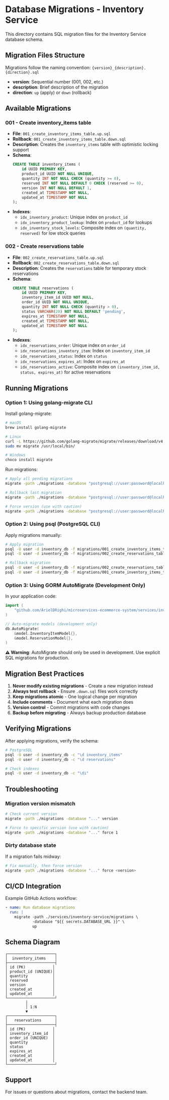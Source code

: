 # Database Migrations - Inventory Service

This directory contains SQL migration files for the Inventory Service database schema.

## Migration Files Structure

Migrations follow the naming convention: `{version}_{description}.{direction}.sql`

- **version**: Sequential number (001, 002, etc.)
- **description**: Brief description of the migration
- **direction**: `up` (apply) or `down` (rollback)

## Available Migrations

### 001 - Create inventory_items table

- **File**: `001_create_inventory_items_table.up.sql`
- **Rollback**: `001_create_inventory_items_table.down.sql`
- **Description**: Creates the `inventory_items` table with optimistic locking support
- **Schema**:
  ```sql
  CREATE TABLE inventory_items (
      id UUID PRIMARY KEY,
      product_id UUID NOT NULL UNIQUE,
      quantity INT NOT NULL CHECK (quantity >= 0),
      reserved INT NOT NULL DEFAULT 0 CHECK (reserved >= 0),
      version INT NOT NULL DEFAULT 1,
      created_at TIMESTAMP NOT NULL,
      updated_at TIMESTAMP NOT NULL
  );
  ```
- **Indexes**:
  - `idx_inventory_product`: Unique index on `product_id`
  - `idx_inventory_product_lookup`: Index on `product_id` for lookups
  - `idx_inventory_stock_levels`: Composite index on `(quantity, reserved)` for low stock queries

### 002 - Create reservations table

- **File**: `002_create_reservations_table.up.sql`
- **Rollback**: `002_create_reservations_table.down.sql`
- **Description**: Creates the `reservations` table for temporary stock reservations
- **Schema**:
  ```sql
  CREATE TABLE reservations (
      id UUID PRIMARY KEY,
      inventory_item_id UUID NOT NULL,
      order_id UUID NOT NULL UNIQUE,
      quantity INT NOT NULL CHECK (quantity > 0),
      status VARCHAR(20) NOT NULL DEFAULT 'pending',
      expires_at TIMESTAMP NOT NULL,
      created_at TIMESTAMP NOT NULL,
      updated_at TIMESTAMP NOT NULL
  );
  ```
- **Indexes**:
  - `idx_reservations_order`: Unique index on `order_id`
  - `idx_reservations_inventory_item`: Index on `inventory_item_id`
  - `idx_reservations_status`: Index on `status`
  - `idx_reservations_expires_at`: Index on `expires_at`
  - `idx_reservations_active`: Composite index on `(inventory_item_id, status, expires_at)` for active reservations

## Running Migrations

### Option 1: Using golang-migrate CLI

Install golang-migrate:

```bash
# macOS
brew install golang-migrate

# Linux
curl -L https://github.com/golang-migrate/migrate/releases/download/v4.16.2/migrate.linux-amd64.tar.gz | tar xvz
sudo mv migrate /usr/local/bin/

# Windows
choco install migrate
```

Run migrations:

```bash
# Apply all pending migrations
migrate -path ./migrations -database "postgresql://user:password@localhost:5432/inventory_db?sslmode=disable" up

# Rollback last migration
migrate -path ./migrations -database "postgresql://user:password@localhost:5432/inventory_db?sslmode=disable" down 1

# Force version (use with caution)
migrate -path ./migrations -database "postgresql://user:password@localhost:5432/inventory_db?sslmode=disable" force 2
```

### Option 2: Using psql (PostgreSQL CLI)

Apply migrations manually:

```bash
# Apply migration
psql -U user -d inventory_db -f migrations/001_create_inventory_items_table.up.sql
psql -U user -d inventory_db -f migrations/002_create_reservations_table.up.sql

# Rollback migration
psql -U user -d inventory_db -f migrations/002_create_reservations_table.down.sql
psql -U user -d inventory_db -f migrations/001_create_inventory_items_table.down.sql
```

### Option 3: Using GORM AutoMigrate (Development Only)

In your application code:

```go
import (
    "github.com/ArielDRighi/microservices-ecommerce-system/services/inventory-service/internal/infrastructure/persistence/model"
)

// Auto-migrate models (development only)
db.AutoMigrate(
    &model.InventoryItemModel{},
    &model.ReservationModel{},
)
```

**⚠️ Warning**: AutoMigrate should only be used in development. Use explicit SQL migrations for production.

## Migration Best Practices

1. **Never modify existing migrations** - Create a new migration instead
2. **Always test rollback** - Ensure `.down.sql` files work correctly
3. **Keep migrations atomic** - One logical change per migration
4. **Include comments** - Document what each migration does
5. **Version control** - Commit migrations with code changes
6. **Backup before migrating** - Always backup production database

## Verifying Migrations

After applying migrations, verify the schema:

```bash
# PostgreSQL
psql -U user -d inventory_db -c "\d inventory_items"
psql -U user -d inventory_db -c "\d reservations"

# Check indexes
psql -U user -d inventory_db -c "\di"
```

## Troubleshooting

### Migration version mismatch

```bash
# Check current version
migrate -path ./migrations -database "..." version

# Force to specific version (use with caution)
migrate -path ./migrations -database "..." force 1
```

### Dirty database state

If a migration fails midway:

```bash
# Fix manually, then force version
migrate -path ./migrations -database "..." force <version>
```

## CI/CD Integration

Example GitHub Actions workflow:

```yaml
- name: Run database migrations
  run: |
    migrate -path ./services/inventory-service/migrations \
            -database "${{ secrets.DATABASE_URL }}" \
            up
```

## Schema Diagram

```
┌─────────────────────┐
│  inventory_items    │
├─────────────────────┤
│ id (PK)            │
│ product_id (UNIQUE)│
│ quantity           │
│ reserved           │
│ version            │
│ created_at         │
│ updated_at         │
└─────────────────────┘
         │
         │ 1:N
         ▼
┌─────────────────────┐
│   reservations      │
├─────────────────────┤
│ id (PK)            │
│ inventory_item_id  │
│ order_id (UNIQUE)  │
│ quantity           │
│ status             │
│ expires_at         │
│ created_at         │
│ updated_at         │
└─────────────────────┘
```

## Support

For issues or questions about migrations, contact the backend team.
